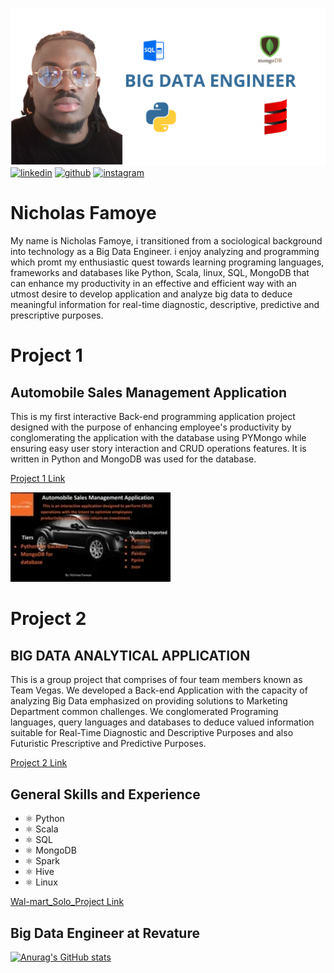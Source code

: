 ![Big Data Engineer](https://github.com/NickFamoye/NickFamoye/blob/main/Blue%20and%20yellow%20simple%20digital%20marketing%20banner%20(1).png)
[<img src='https://cdn.jsdelivr.net/npm/simple-icons@3.0.1/icons/linkedin.svg' alt='linkedin' height='40'>](https://www.linkedin.com/in/nicholas-famoye/)
[<img src='https://cdn.jsdelivr.net/npm/simple-icons@3.0.1/icons/github.svg' alt='github' height='40'>](https://github.com/NickFamoye)  [<img src='https://cdn.jsdelivr.net/npm/simple-icons@3.0.1/icons/instagram.svg' alt='instagram' height='40'>](https://www.instagram.com/the_famoye/) 

# Nicholas Famoye
My name is Nicholas Famoye, i transitioned from a sociological background into technology as a Big Data Engineer. i enjoy analyzing and programming which promt my enthusiastic quest towards learning programing languages, frameworks and databases like Python, Scala, linux, SQL, MongoDB that can enhance my productivity in an effective and efficient way with an utmost desire to develop application and analyze big data to deduce meaningful information for real-time diagnostic, descriptive, predictive and prescriptive purposes.

# Project 1

## Automobile Sales Management Application
This is  my first interactive Back-end programming application project designed with the purpose of enhancing employee's productivity by conglomerating the application  with the database using PYMongo while ensuring easy user story interaction and CRUD operations features. It is written in Python and MongoDB was used for the database.

[Project 1 Link](https://github.com/NickFamoye/Nick_Famoye/commit/64f59f10fbf41917402c61eb528023d8b55cb8fe#diff-0ac71c306a5e10029c76656606af8bb16ebb873a05b71f5c691ee5fbbddce319)

<img src="https://github.com/NickFamoye/NickFamoye/blob/main/Gif.webp" width="256" />

# Project 2

## BIG DATA ANALYTICAL APPLICATION

This is a group project that comprises of four team members known as Team Vegas. We developed a Back-end Application with the capacity of analyzing Big Data emphasized on providing solutions to Marketing Department common challenges. We conglomerated Programing languages, query languages and databases to deduce valued information suitable for Real-Time Diagnostic and Descriptive Purposes and also Futuristic Prescriptive and Predictive Purposes.

[Project 2 Link]( https://github.com/kgardea0/.RevProject2.git)  

## General Skills and Experience
* ⚛ Python 
* ⚛ Scala 
* ⚛ SQL
* ⚛ MongoDB
* ⚛ Spark
* ⚛ Hive 
* ⚛ Linux

[Wal-mart_Solo_Project Link](https://github.com/NickFamoye/NickFamoye/tree/master_)

## Big Data Engineer at Revature 


[![Anurag's GitHub stats](https://github-readme-stats.vercel.app/api?username=NickFamoye)](https://github.com/anuraghazra/github-readme-stats)
